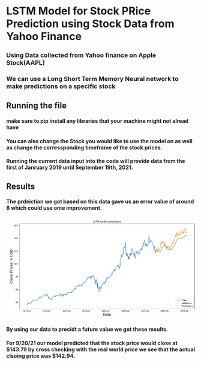 # LSTM Model for Stock PRice Prediction using Stock Data from Yahoo Finance

### Using Data collected from Yahoo finance on Apple Stock(AAPL)
### We can use a Long Short Term Memory Neural network to make predictions on a specific stock

## Running the file
#### make sure to pip install any libraries that your machine might not alread have

#### You can also change the Stock you would like to use the model on as well as change the corressponding timeframe of the stock prices.

#### Running the current data input into the code will provide data from the first of Janruary 2019 until September 19th, 2021.

## Results
#### The prdeiction we got based on this data gave us an error value of around 6 which could use ome improvement.

![Stock Prediction Graphed](./images/prediction-graph-results.PNG)


#### By using our data to precidt a future value we got these results.

#### For 9/20/21 our model predicted that the stock price would close at $143.79 by cross checking with the real world price we see that the actual clsoing price was $142.94.